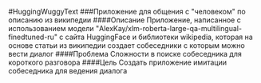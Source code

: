 #HuggingWuggyText
###Приложение для общения с "человеком" по описанию из википедии
####Описание
Приложение, написанное с использованием модели "AlexKay/xlm-roberta-large-qa-multilingual-finedtuned-ru" 
с сайта HuggingFace и библиотеки wikipedia, которая на основе статьи из википедии создает собеседники с которым можно
вести диалог
####Проблема
Сложности в поиске собеседника для короткого разговора
####Цель
Создать приложение имитации собеседника для ведения диалога

